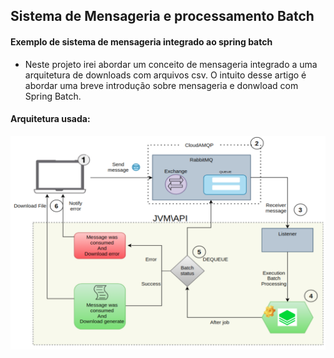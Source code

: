 ## Sistema de Mensageria e processamento Batch

#### Exemplo de sistema de mensageria integrado ao spring batch

* Neste projeto irei abordar um conceito de  mensageria integrado a uma arquitetura de downloads com arquivos csv. O intuito desse artigo é abordar uma breve introdução sobre mensageria e donwload com Spring Batch.

#### Arquitetura usada:
<p align="center">
 <img src=".github/architeture.png" alt="Architeture" />
</p>

